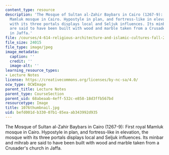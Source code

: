 ```yaml
---
content_type: resource
description: 'The Mosque of Sultan al-Zahir Baybars in Cairo (1267-9): First royal
  Mamluk mosque in Cairo. Hypostyle in plan, and fortress-like in elevation, the mosque
  with its three portals displays local and Seljuk influences. Its minbar and mihrab
  are said to have been built with wood and marble taken from a Crusader''s church
  in Jaffa.'
file: /courses/4-614-religious-architecture-and-islamic-cultures-fall-2002/befd001db33007b185eaab343992d935_1076thumbnail.jpg
file_size: 24015
file_type: image/jpeg
image_metadata:
  caption: ''
  credit: ''
  image-alt: ''
learning_resource_types:
- Lecture Notes
license: https://creativecommons.org/licenses/by-nc-sa/4.0/
ocw_type: OCWImage
parent_title: Lecture Notes
parent_type: CourseSection
parent_uid: 68abeaab-4eff-532c-e858-18d3ffb567bd
resourcetype: Image
title: 1076thumbnail.jpg
uid: befd001d-b330-07b1-85ea-ab343992d935
---
```

The Mosque of Sultan al-Zahir Baybars in Cairo (1267-9): First royal Mamluk mosque in Cairo. Hypostyle in plan, and fortress-like in elevation, the mosque with its three portals displays local and Seljuk influences. Its minbar and mihrab are said to have been built with wood and marble taken from a Crusader's church in Jaffa.
